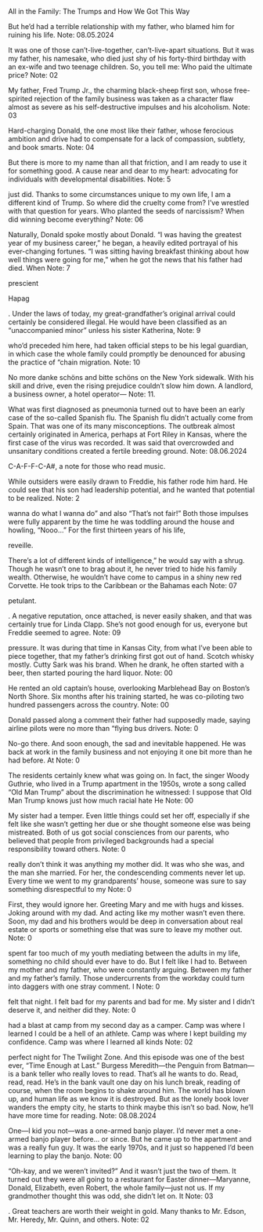 All in the Family: The Trumps and How We Got This Way

But he’d had a terrible relationship with my father, who blamed him for ruining his life.
Note: 08.05.2024

It was one of those can’t-live-together, can’t-live-apart situations. But it was my father, his namesake, who died just shy of his forty-third birthday with an ex-wife and two teenage children. So, you tell me: Who paid the ultimate price?
Note: 02

My father, Fred Trump Jr., the charming black-sheep first son, whose free-spirited rejection of the family business was taken as a character flaw almost as severe as his self-destructive impulses and his alcoholism.
Note: 03

Hard-charging Donald, the one most like their father, whose ferocious ambition and drive had to compensate for a lack of compassion, subtlety, and book smarts.
Note: 04

But there is more to my name than all that friction, and I am ready to use it for something good. A cause near and dear to my heart: advocating for individuals with developmental disabilities.
Note: 5

just did. Thanks to some circumstances unique to my own life, I am a different kind of Trump. So where did the cruelty come from? I’ve wrestled with that question for years. Who planted the seeds of narcissism? When did winning become everything?
Note: 06

Naturally, Donald spoke mostly about Donald. “I was having the greatest year of my business career,” he began, a heavily edited portrayal of his ever-changing fortunes. “I was sitting having breakfast thinking about how well things were going for me,” when he got the news that his father had died. When
Note: 7

prescient

Hapag

. Under the laws of today, my great-grandfather’s original arrival could certainly be considered illegal. He would have been classified as an “unaccompanied minor” unless his sister Katherina, 
Note: 9

who’d preceded him here, had taken official steps to be his legal guardian, in which case the whole family could promptly be denounced for abusing the practice of “chain migration.
Note: 10

No more danke schöns and bitte schöns on the New York sidewalk. With his skill and drive, even the rising prejudice couldn’t slow him down. A landlord, a business owner, a hotel operator—
Note: 11.

What was first diagnosed as pneumonia turned out to have been an early case of the so-called Spanish flu. The Spanish flu didn’t actually come from Spain. That was one of its many misconceptions. The outbreak almost certainly originated in America, perhaps at Fort Riley in Kansas, where the first case of the virus was recorded. It was said that overcrowded and unsanitary conditions created a fertile breeding ground.
Note: 08.06.2024

C-A-F-F-C-A#, a note for those who read music.

While outsiders were easily drawn to Freddie, his father rode him hard. He could see that his son had leadership potential, and he wanted that potential to be realized.
Note: 2

 wanna do what I wanna do” and also “That’s not fair!” Both those impulses were fully apparent by the time he was toddling around the house and howling, “Nooo…” For the first thirteen years of his life,

reveille.

There’s a lot of different kinds of intelligence,” he would say with a shrug. Though he wasn’t one to brag about it, he never tried to hide his family wealth. Otherwise, he wouldn’t have come to campus in a shiny new red Corvette. He took trips to the Caribbean or the Bahamas each
Note: 07

petulant.

. A negative reputation, once attached, is never easily shaken, and that was certainly true for Linda Clapp. She’s not good enough for us, everyone but Freddie seemed to agree.
Note: 09

pressure. It was during that time in Kansas City, from what I’ve been able to piece together, that my father’s drinking first got out of hand. Scotch whisky mostly. Cutty Sark was his brand. When he drank, he often started with a beer, then started pouring the hard liquor.
Note: 00

He rented an old captain’s house, overlooking Marblehead Bay on Boston’s North Shore. Six months after his training started, he was co-piloting two hundred passengers across the country.
Note: 00

Donald passed along a comment their father had supposedly made, saying airline pilots were no more than “flying bus drivers.
Note: 0

No-go there. And soon enough, the sad and inevitable happened. He was back at work in the family business and not enjoying it one bit more than he had before. At
Note: 0

The residents certainly knew what was going on. In fact, the singer Woody Guthrie, who lived in a Trump apartment in the 1950s, wrote a song called “Old Man Trump” about the discrimination he witnessed: I suppose that Old Man Trump knows just how much racial hate He
Note: 00

My sister had a temper. Even little things could set her off, especially if she felt like she wasn’t getting her due or she thought someone else was being mistreated. Both of us got social consciences from our parents, who believed that people from privileged backgrounds had a special responsibility toward others.
Note: 0

 really don’t think it was anything my mother did. It was who she was, and the man she married. For her, the condescending comments never let up. Every time we went to my grandparents’ house, someone was sure to say something disrespectful to my 
Note: 0

First, they would ignore her. Greeting Mary and me with hugs and kisses. Joking around with my dad. And acting like my mother wasn’t even there. Soon, my dad and his brothers would be deep in conversation about real estate or sports or something else that was sure to leave my mother out.
Note: 0

 spent far too much of my youth mediating between the adults in my life, something no child should ever have to do. But I felt like I had to. Between my mother and my father, who were constantly arguing. Between my father and my father’s family. Those undercurrents from the workday could turn into daggers with one stray comment. I
Note: 0

 felt that night. I felt bad for my parents and bad for me. My sister and I didn’t deserve it, and neither did they. 
Note: 0

had a blast at camp from my second day as a camper. Camp was where I learned I could be a hell of an athlete. Camp was where I kept building my confidence. Camp was where I learned all kinds 
Note: 02

 perfect night for The Twilight Zone. And this episode was one of the best ever, “Time Enough at Last.” Burgess Meredith—the Penguin from Batman—is a bank teller who really loves to read. That’s all he wants to do. Read, read, read. He’s in the bank vault one day on his lunch break, reading of course, when the room begins to shake around him. The world has blown up, and human life as we know it is destroyed. But as the lonely book lover wanders the empty city, he starts to think maybe this isn’t so bad. Now, he’ll have more time for reading.
Note: 08.08.2024

One—I kid you not—was a one-armed banjo player. I’d never met a one-armed banjo player before… or since. But he came up to the apartment and was a really fun guy. It was the early 1970s, and it just so happened I’d been learning to play the banjo.
Note: 00

“Oh-kay, and we weren’t invited?” And it wasn’t just the two of them. It turned out they were all going to a restaurant for Easter dinner—Maryanne, Donald, Elizabeth, even Robert, the whole family—just not us. If my grandmother thought this was odd, she didn’t let on. It
Note: 03

. Great teachers are worth their weight in gold. Many thanks to Mr. Edson, Mr. Heredy, Mr. Quinn, and others.
Note: 02
